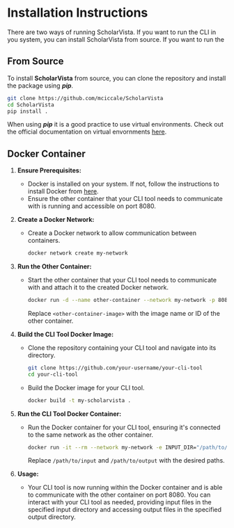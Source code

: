 # Installation Instructions

There are two ways of running ScholarVista. If you want to run the CLI in you system, you can install ScholarVista from source. If you want to run the

## From Source

To install **ScholarVista** from source, you can clone the repository and install the package using **_pip_**.

```bash
git clone https://github.com/mciccale/ScholarVista
cd ScholarVista
pip install .
```

When using **_pip_** it is a good practice to use virtual environments. Check out the official documentation on virtual envornments [here](https://docs.python.org/3/library/venv.html).

## Docker Container

1. **Ensure Prerequisites:**
   - Docker is installed on your system. If not, follow the instructions to install Docker from [here](https://docs.docker.com/get-docker/).
   - Ensure the other container that your CLI tool needs to communicate with is running and accessible on port 8080.

2. **Create a Docker Network:**
   - Create a Docker network to allow communication between containers.
     ```bash
     docker network create my-network
     ```

3. **Run the Other Container:**
   - Start the other container that your CLI tool needs to communicate with and attach it to the created Docker network.
     ```bash
     docker run -d --name other-container --network my-network -p 8080:8080 <other-container-image>
     ```
     Replace `<other-container-image>` with the image name or ID of the other container.

4. **Build the CLI Tool Docker Image:**
   - Clone the repository containing your CLI tool and navigate into its directory.
     ```bash
     git clone https://github.com/your-username/your-cli-tool
     cd your-cli-tool
     ```
   - Build the Docker image for your CLI tool.
     ```bash
     docker build -t my-scholarvista .
     ```

5. **Run the CLI Tool Docker Container:**
   - Run the Docker container for your CLI tool, ensuring it's connected to the same network as the other container.
     ```bash
     docker run -it --rm --network my-network -e INPUT_DIR="/path/to/input" -e OUTPUT_DIR="/path/to/output" my-scholarvista
     ```
     Replace `/path/to/input` and `/path/to/output` with the desired paths.

6. **Usage:**
   - Your CLI tool is now running within the Docker container and is able to communicate with the other container on port 8080. You can interact with your CLI tool as needed, providing input files in the specified input directory and accessing output files in the specified output directory.


